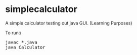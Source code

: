 # simplecalculator
A simple calculator testing out java GUI. (Learning Purposes)


To run:\
<pre>
javac *.java
java Calculator
</pre>
